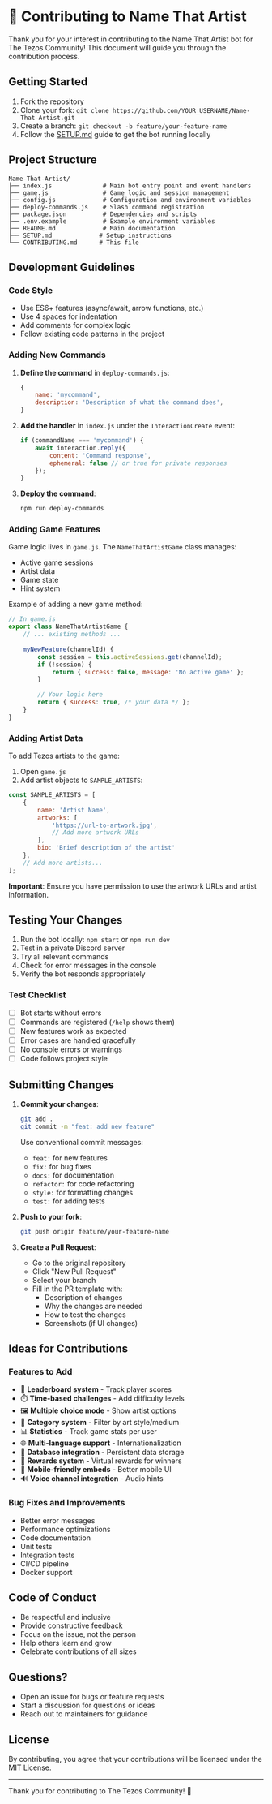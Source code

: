 # 🤝 Contributing to Name That Artist

Thank you for your interest in contributing to the Name That Artist bot for The Tezos Community! This document will guide you through the contribution process.

## Getting Started

1. Fork the repository
2. Clone your fork: `git clone https://github.com/YOUR_USERNAME/Name-That-Artist.git`
3. Create a branch: `git checkout -b feature/your-feature-name`
4. Follow the [SETUP.md](SETUP.md) guide to get the bot running locally

## Project Structure

```
Name-That-Artist/
├── index.js              # Main bot entry point and event handlers
├── game.js               # Game logic and session management
├── config.js             # Configuration and environment variables
├── deploy-commands.js    # Slash command registration
├── package.json          # Dependencies and scripts
├── .env.example          # Example environment variables
├── README.md             # Main documentation
├── SETUP.md             # Setup instructions
└── CONTRIBUTING.md      # This file
```

## Development Guidelines

### Code Style

- Use ES6+ features (async/await, arrow functions, etc.)
- Use 4 spaces for indentation
- Add comments for complex logic
- Follow existing code patterns in the project

### Adding New Commands

1. **Define the command** in `deploy-commands.js`:
   ```javascript
   {
       name: 'mycommand',
       description: 'Description of what the command does',
   }
   ```

2. **Add the handler** in `index.js` under the `InteractionCreate` event:
   ```javascript
   if (commandName === 'mycommand') {
       await interaction.reply({
           content: 'Command response',
           ephemeral: false // or true for private responses
       });
   }
   ```

3. **Deploy the command**:
   ```bash
   npm run deploy-commands
   ```

### Adding Game Features

Game logic lives in `game.js`. The `NameThatArtistGame` class manages:
- Active game sessions
- Artist data
- Game state
- Hint system

Example of adding a new game method:

```javascript
// In game.js
export class NameThatArtistGame {
    // ... existing methods ...
    
    myNewFeature(channelId) {
        const session = this.activeSessions.get(channelId);
        if (!session) {
            return { success: false, message: 'No active game' };
        }
        
        // Your logic here
        return { success: true, /* your data */ };
    }
}
```

### Adding Artist Data

To add Tezos artists to the game:

1. Open `game.js`
2. Add artist objects to `SAMPLE_ARTISTS`:

```javascript
const SAMPLE_ARTISTS = [
    {
        name: 'Artist Name',
        artworks: [
            'https://url-to-artwork.jpg',
            // Add more artwork URLs
        ],
        bio: 'Brief description of the artist'
    },
    // Add more artists...
];
```

**Important**: Ensure you have permission to use the artwork URLs and artist information.

## Testing Your Changes

1. Run the bot locally: `npm start` or `npm run dev`
2. Test in a private Discord server
3. Try all relevant commands
4. Check for error messages in the console
5. Verify the bot responds appropriately

### Test Checklist

- [ ] Bot starts without errors
- [ ] Commands are registered (`/help` shows them)
- [ ] New features work as expected
- [ ] Error cases are handled gracefully
- [ ] No console errors or warnings
- [ ] Code follows project style

## Submitting Changes

1. **Commit your changes**:
   ```bash
   git add .
   git commit -m "feat: add new feature"
   ```

   Use conventional commit messages:
   - `feat:` for new features
   - `fix:` for bug fixes
   - `docs:` for documentation
   - `refactor:` for code refactoring
   - `style:` for formatting changes
   - `test:` for adding tests

2. **Push to your fork**:
   ```bash
   git push origin feature/your-feature-name
   ```

3. **Create a Pull Request**:
   - Go to the original repository
   - Click "New Pull Request"
   - Select your branch
   - Fill in the PR template with:
     - Description of changes
     - Why the changes are needed
     - How to test the changes
     - Screenshots (if UI changes)

## Ideas for Contributions

### Features to Add

- 🎯 **Leaderboard system** - Track player scores
- ⏱️ **Time-based challenges** - Add difficulty levels
- 🖼️ **Multiple choice mode** - Show artist options
- 🎨 **Category system** - Filter by art style/medium
- 📊 **Statistics** - Track game stats per user
- 🌐 **Multi-language support** - Internationalization
- 💾 **Database integration** - Persistent data storage
- 🎁 **Rewards system** - Virtual rewards for winners
- 📱 **Mobile-friendly embeds** - Better mobile UI
- 🔊 **Voice channel integration** - Audio hints

### Bug Fixes and Improvements

- Better error messages
- Performance optimizations
- Code documentation
- Unit tests
- Integration tests
- CI/CD pipeline
- Docker support

## Code of Conduct

- Be respectful and inclusive
- Provide constructive feedback
- Focus on the issue, not the person
- Help others learn and grow
- Celebrate contributions of all sizes

## Questions?

- Open an issue for bugs or feature requests
- Start a discussion for questions or ideas
- Reach out to maintainers for guidance

## License

By contributing, you agree that your contributions will be licensed under the MIT License.

---

Thank you for contributing to The Tezos Community! 🎨
